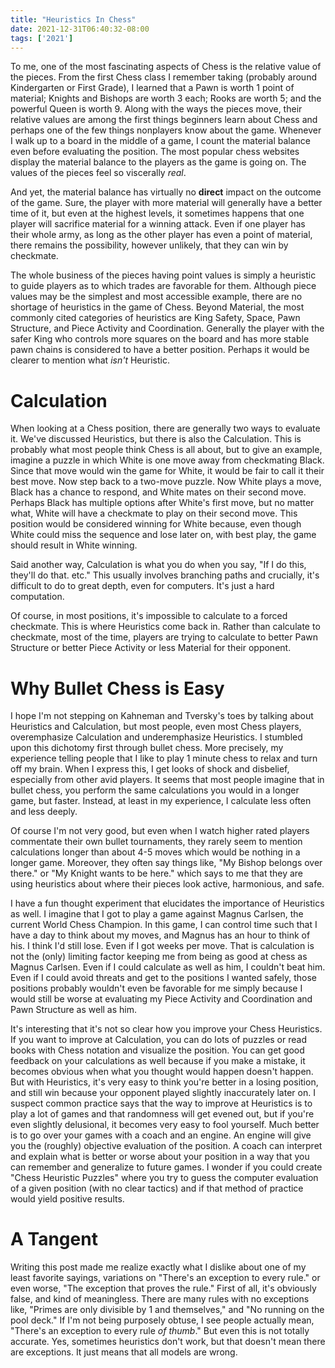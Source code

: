 ```yaml
---
title: "Heuristics In Chess"
date: 2021-12-31T06:40:32-08:00
tags: ['2021']
---
```


To me, one of the most fascinating aspects of Chess is the relative value of the pieces.
From the first Chess class I remember taking (probably around Kindergarten or First Grade), I learned that a Pawn is worth 1 point of material; Knights and Bishops are worth 3 each; Rooks are worth 5; and the powerful Queen is worth 9.
Along with the ways the pieces move, their relative values are among the first things beginners learn about Chess and perhaps one of the few things nonplayers know about the game.
Whenever I walk up to a board in the middle of a game, I count the material balance even before evaluating the position.
The most popular chess websites display the material balance to the players as the game is going on.
The values of the pieces feel so viscerally *real*.

And yet, the material balance has virtually no **direct** impact on the outcome of the game.
Sure, the player with more material will generally have a better time of it, but even at the highest levels, it sometimes happens that one player will sacrifice material for a winning attack.
Even if one player has their whole army, as long as the other player has even a point of material, there remains the possibility, however unlikely, that they can win by checkmate.

The whole business of the pieces having point values is simply a heuristic to guide players as to which trades are favorable for them.
Although piece values may be the simplest and most accessible example, there are no shortage of heuristics in the game of Chess.
Beyond Material, the most commonly cited categories of heuristics are King Safety, Space, Pawn Structure, and Piece Activity and Coordination.
Generally the player with the safer King who controls more squares on the board and has more stable pawn chains is considered to have a better position.
Perhaps it would be clearer to mention what *isn't* Heuristic.

# Calculation

When looking at a Chess position, there are generally two ways to evaluate it. We've discussed Heuristics, but there is also the Calculation.
This is probably what most people think Chess is all about, but to give an example, imagine a puzzle in which White is one move away from checkmating Black.
Since that move would win the game for White, it would be fair to call it their best move.
Now step back to a two-move puzzle.
Now White plays a move, Black has a chance to respond, and White mates on their second move.
Perhaps Black has multiple options after White's first move, but no matter what, White will have a checkmate to play on their second move.
This position would be considered winning for White because, even though White could miss the sequence and lose later on, with best play, the game should result in White winning.

Said another way, Calculation is what you do when you say, "If I do this, they'll do that. etc."
This usually involves branching paths and crucially, it's difficult to do to great depth, even for computers.
It's just a hard computation.

Of course, in most positions, it's impossible to calculate to a forced checkmate.
This is where Heuristics come back in.
Rather than calculate to checkmate, most of the time, players are trying to calculate to better Pawn Structure or better Piece Activity or less Material for their opponent.

# Why Bullet Chess is Easy

I hope I'm not stepping on Kahneman and Tversky's toes by talking about Heuristics and Calculation, but most people, even most Chess players, overemphasize Calculation and underemphasize Heuristics.
I stumbled upon this dichotomy first through bullet chess.
More precisely, my experience telling people that I like to play 1 minute chess to relax and turn off my brain.
When I express this, I get looks of shock and disbelief, especially from other avid players.
It seems that most people imagine that in bullet chess, you perform the same calculations you would in a longer game, but faster.
Instead, at least in my experience, I calculate less often and less deeply.

Of course I'm not very good, but even when I watch higher rated players commentate their own bullet tournaments, they rarely seem to mention calculations longer than about 4-5 moves which would be nothing in a longer game.
Moreover, they often say things like, "My Bishop belongs over there." or "My Knight wants to be here." which says to me that they are using heuristics about where their pieces look active, harmonious, and safe.

I have a fun thought experiment that elucidates the importance of Heuristics as well.
I imagine that I got to play a game against Magnus Carlsen, the current World Chess Champion.
In this game, I can control time such that I have a day to think about my moves, and Magnus has an hour to think of his.
I think I'd still lose.
Even if I got weeks per move.
That is calculation is not the (only) limiting factor keeping me from being as good at chess as Magnus Carlsen.
Even if I could calculate as well as him, I couldn't beat him.
Even if I could avoid threats and get to the positions I wanted safely, those positions probably wouldn't even be favorable for me simply because I would still be worse at evaluating my Piece Activity and Coordination and Pawn Structure as well as him.

It's interesting that it's not so clear how you improve your Chess Heuristics.
If you want to improve at Calculation, you can do lots of puzzles or read books with Chess notation and visualize the position.
You can get good feedback on your calculations as well because if you make a mistake, it becomes obvious when what you thought would happen doesn't happen.
But with Heuristics, it's very easy to think you're better in a losing position, and still win because your opponent played slightly inaccurately later on.
I suspect common practice says that the way to improve at Heuristics is to play a lot of games and that randomness will get evened out, but if you're even slightly delusional, it becomes very easy to fool yourself.
Much better is to go over your games with a coach and an engine.
An engine will give you the (roughly) objective evaluation of the position.
A coach can interpret and explain what is better or worse about your position in a way that you can remember and generalize to future games.
I wonder if you could create "Chess Heuristic Puzzles" where you try to guess the computer evaluation of a given position (with no clear tactics) and if that method of practice would yield positive results.

# A Tangent

Writing this post made me realize exactly what I dislike about one of my least favorite sayings, variations on "There's an exception to every rule." or even worse, "The exception that proves the rule."
First of all, it's obviously false, and kind of meaningless.
There are many rules with no exceptions like, "Primes are only divisible by 1 and themselves," and "No running on the pool deck."
If I'm not being purposely obtuse, I see people actually mean, "There's an exception to every rule *of thumb*."
But even this is not totally accurate.
Yes, sometimes heuristics don't work, but that doesn't mean there are exceptions.
It just means that all models are wrong.
